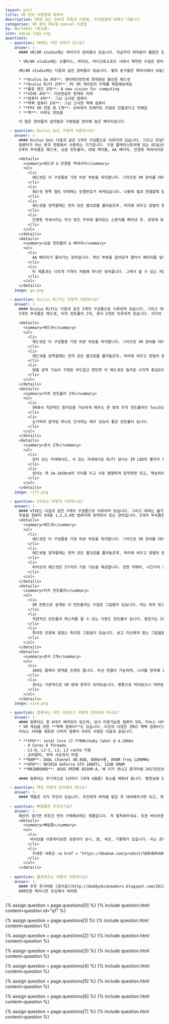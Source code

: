 ```yaml
---
layout: post
title: VR 장비 사용법에 대하여
description: VR에 있는 장비의 목록과 사용법, 주의할점에 대해서 다룹니다.
categories: VR 장비 매뉴얼 manual 사용법
by: Worldedi (황선홍)
icon: equip-logo.svg
questions:
  - question: VR에는 어떤 장비가 있나요?
    answer: |-
      #### VR/AR studio에는 여러가지 장비들이 있습니다. 지금까지 여러분이 몰랐던 장비들에 대해 알아갑시다.

      * VR/AR studio에는 오큘러스, 바이브, 마이크로소프트 사에서 제작한 수많은 장비들이 있습니다.

      VR/AR studio에는 다음과 같은 장비들이 있습니다. 옆의 문구들은 제작사에서 내놓은 제품의 수식 문구입니다.

      * **Oculus Go 8대**: 엔터테인먼트에 최적화된 올인원 헤드셋
      * **Oculus Rift 2대**: PC VR 게이밍의 미래를 체험해보세요 
      * **홀로 렌즈 1대**: A new vision for computing
      * **VIVE 4대**: 가상현실의 현재와 미래
      * **컴퓨터 4대**: 그냥 고사양 컴퓨터
      * **백팩 컴퓨터 1대**: 그냥 고사양 백팩 컴퓨터
      * **FPS VR 전용 총 1개**: 오버워치 트래커도 이걸로 만들었다고 전해짐 
      * **책**: 아무도 안읽음 

      이 많은 장비들의 설치법과 구동법을 정리해 놓은 페이지입니다.

  - question: Oculus Go는 어떻게 사용하나요?
    answer: |-
      #### Oculus Go는 다음과 같은 5개의 구성품으로 이루어져 있습니다. 그리고 유일하게 AG에 한해서 무제한 대여가 가능합니다.
      컴퓨터가 아닌 폰과 연동해서 사용하는 기기입니다. 구글 플레이스토어에 있는 OCULUS 앱을 설치하여고 구동하여, 다음에 나오는 지시를 따르시면 됩니다.
      5개의 부속품은 헤드셋, 싱글 컨트롤러, USB 케이블, AA 배터리, 안경용 액세서리로 이루어져 있습니다. 각각의 항목들을 열어서 부가적인 내용을 확인하세요

      <details>
        <summary>헤드셋 & 안경용 액세서리</summary>
        <ul>
          <li>
            헤드셋은 이 구성품중 가장 비싼 부분을 차지합니다. 그러므로 VR 장비를 대여해줄 일이 있을때, 꼭 문제가 있지는 않은지 렌즈에 금이 가지는 않았는지 확인해야합니다. 
          </li>
          <li>
            헤드셋 왼쪽 벨트 아래에는 모델번호가 써져있습니다. 나중에 앱과 연결할때 필요한 정보니 꼭 확인해주세요. 또한 전원버튼과 볼륨 아래버튼을 동시에 누르면 관리자모드로 접속이 가능합니다. 
          </li>
          <li>
            헤드셋을 장착할때는 먼저 모든 밸크로를 풀어놓은후, 머리에 씌우고 양옆의 밸크로를 사이즈에 맞게 붙이고, 위의 밸크로를 붙이면 완벽히 장착할 수 있습니다.
          </li>
          <li>
            안경용 악세사리는 우선 렌즈 주위에 붙어있는 스폰지를 뗴어낸 후, 모양에 맞게 장착을 하고, 다시 스폰지를 적절히 끼워넣으면 장착할 수 있습니다. 안경을 착용하고도 VR 장비를 쉽게 낄 수 있도록 해주는 좋은 장비로, 안경을 착용하는 친구들은 애용하시면 됩니다.
          </li>
        </ul>
      </details>
      <details>
        <summary>싱글 컨트롤러 & 배터리</summary>
        <ul>
          <li>
            AA 배터리가 들어가는 장비입니다. 하단 부분을 잡아당겨 열어서 배터리를 넣어 장착하세요. 
          </li>
          <li>
            타 제품과는 다르게 가격이 저렴해 하나만 넣어줍니다. 그래서 할 수 있는 게임이 굉장히 제한적입니다.
          </li>
        </ul>
      </details>
    image: go.png 

  - question: Oculus Rift는 어떻게 사용하나요?
    answer: |-
      #### Oculus Rift는 다음과 같은 3개의 구성품으로 이루어져 있습니다. 그리고 대여는 불가능합니다. [리프트 설치법](http://dpg.danawa.com/news/view?boardSeq=66&listSeq=3408652&past=Y)
      5개의 부속품은 헤드셋, 터치 컨트롤러 2개, 센서 2개로 이루어져 있습니다. 각각의 항목들을 열어서 부가적인 내용을 확인하세요
      
      <details>
        <summary>헤드셋</summary>
        <ul>
          <li>
            헤드셋은 이 구성품중 가장 비싼 부분을 차지합니다. 그러므로 VR 장비를 대여해줄 일이 있을때, 꼭 문제가 있지는 않은지 렌즈에 금이 가지는 않았는지 확인해야합니다. 
          </li>
          <li>
            헤드셋을 장착할때는 먼저 모든 밸크로를 풀어놓은후, 머리에 씌우고 양옆의 밸크로를 사이즈에 맞게 붙이고, 위의 밸크로를 붙이면 완벽히 장착할 수 있습니다.
          </li>
          <li>
            맞춤 광학 기능이 구현된 부드럽고 편안한 이 헤드셋은 놀라운 시각적 충실도와 넓은 시야를 제공합니다.
          </li>
        </ul>
      </details>
      <details>
        <summary>터치 컨트롤러 2개</summary>
        <ul>
          <li>
            VR에서 직관적인 움직임을 가능하게 해주는 한 쌍의 추적 컨트롤러인 Touch는 가상 현실에서 실제 손을 움직이는 것 같은 자연스러운 느낌을 제공합니다.
          </li>
          <li>
            손가락의 움직임 하나도 인식하는 매우 성능이 좋은 컨트롤러 입니다.
          </li>
        </ul>
      </details>
      <details>
        <summary>센서 2개</summary>
        <ul>
          <li>
            앉아 있는 자세에서도, 서 있는 자세에서도 Rift 센서는 IR LED의 별자리 추적 시스템을 통해 사용자의 움직임을 VR에 정확하게 반영합니다.
          </li>
          <li>
            센서는 약 1m-1m50cm의 거리를 두고 서로 평행하게 장착하면 되고, 책상위에 위치하도록 하면 됩니다. 
          </li>
        </ul>
      </details>
    image: rift.png 

  - question: VIVE는 어떻게 사용하나요?
    answer: |-
      #### VIVE는 다음과 같은 3개의 구성품으로 이루어져 있습니다. 그리고 대여는 불가능합니다. [바이브 설치법](https://gall.dcinside.com/mgallery/board/view/?id=vr_games_xuq&no=5860)
      후술할 컴퓨터 5대중 1,2,3,4번 컴퓨터에 장착되어 있는 장비입니다. 5개의 부속품은 헤드셋, 터치 컨트롤러 2개, 센서 2개로 이루어져 있습니다. 각각의 항목들을 열어서 부가적인 내용을 확인하세요. 
      <details>
        <summary>헤드셋</summary>
        <ul>
          <li>
            헤드셋은 이 구성품중 가장 비싼 부분을 차지합니다. 그러므로 VR 장비를 대여해줄 일이 있을때, 꼭 문제가 있지는 않은지 렌즈에 금이 가지는 않았는지 확인해야합니다. 
          </li>
          <li>
            헤드셋을 장착할때는 먼저 모든 밸크로를 풀어놓은후, 머리에 씌우고 양옆의 밸크로를 사이즈에 맞게 붙이고, 위의 밸크로를 붙이면 완벽히 장착할 수 있습니다.
          </li>
          <li>
            바이브의 헤드셋은 3가지의 기본 기능을 제공합니다. 전면 카메라, 시간거리 조정장치, 안경착용 사용가능이 있으니, 떨어뜨리지 말고 잘 사용하세요.
          </li>
        </ul>
      </details>
      <details>
        <summary>터치 컨트롤러</summary>
        <ul>
          <li>
            VR 전용으로 설계된 이 컨트롤러는 수많은 그립법이 있습니다. 이는 위의 링크에서 확인해 보실수 있습니다.
          </li>
          <li>
            직관적인 컨트롤과 제스처를 할 수 있는 다용도 컨트롤러 입니다. 충전기는 5핀을 사용합니다.
          </li>
          <li>
            특이한 모양에 걸맞는 특이한 그립법이 있습니다. 보고 자신에게 맞는 그립법을 사용하세요.<a href = "https://twitter.com/tipatat/status/1145787428738760705">바이브 그립법</a>
          </li>
        </ul>
      </details>
      <details>
        <summary>센서 2개</summary>
        <ul>
          <li>
            360도 플레이 영역을 트래킹 합니다. 무선 연결이 가능하며, 나사를 장착해 높은곳으로 올릴수도 있습니다.
          </li>
          <li>
            센서는 기본적으로 VR 방에 장착이 되어있습니다. 병풍으로 막아놨으니 대부분은 안 건드리겠지만, 혹시 건드린다면 다시 <a href = "https://gall.dcinside.com/mgallery/board/view/?id=vr_games_xuq&no=5860">웹사이트</a>를 보고 설정하세요.
          </li>
        </ul>
      </details>
    image: vive.png 

  - question: 컴퓨터는 어떤 사양이고 어떻게 관리해야 하나요?
    answer: |-
      #### 컴퓨터는 총 6대가 배치되어 있으며, 상시 이용가능한 컴퓨터 5대, 리눅스 서버용 컴퓨터 1대로 이루어져 있습니다. 0-4까지의 숫자가 각각의 컴퓨터에 부여되어 있으며, 방의 출입문으로 부터 가장 멀리있는 컴퓨터가 0번이고 그로부터 가까워지는 순서대로 번호가 책정되어 있습니다. 
      * VR 게임을 위한 **백팩 컴퓨터**도 있습니다. 이것의 사양은 [MSI 백팩 컴퓨터](https://smartstore.naver.com/e2-mall/products/4724707092?NaPm=ct%3Dk6q65qiu%7Cci%3Dshopn%7Ctr%3Ddana%7Chk%3Dd136b0c1dd5967fc5b5319168c0869fd624ab03e)에서 찾아보실 수 있습니다.
      리눅스 서버를 제외한 나머지 컴퓨터 5대의 사양은 다음과 같습니다.
      
      * **CPU**: intel Core i7-7700k(kaby lake) @ 4.20GHz
        - 4 Cores 8 Threads
        - L1-D, L1-I, L2, L3 cache 지원
        - 오버클럭, 뚜따 시도하지 마셈
      * **RAM**: DUAL Channel 48.0GB, DDR4사용, DRAM freq 1200MHz
      * **GPU**: NVIDIA GeForce GTX 1080Ti, 12GB VRAM
      * **MAINBOARD**: ASUS PRIME B250M-A, 왜 이거 썻냐고 묻지마셈 2017년도에는 이게 최고였음
      
      #### 컴퓨터는 주기적으로 1년마다 (대개 4월쯤) 청소를 해줘야 됩니다. 행정실에 장비 요청란에 컴퓨터 청소를 위한 스프레이와 여러 장비들을 작성해서 보내시면 됩니다. 리눅스 서버컴퓨터의 관리는 [리눅스 문서](https://skku-vrar.github.io/guide/)를 찾아가시면 됩니다. 또한 NAS 서버 또한 구동중입니다. [NAS 문서](https://skku-vrar.github.io/guide/)에서 자세한 사용법을 확인할 수 있습니다.

  - question: 책은 어떻게 관리해야 하나요?
    answer: |-
      #### 책들은 각각 주인이 있습니다. 주인에게 허락을 맡은 후 대여해주시면 되고, 최대 대여 기간 또한 주인이 설정합니다.
  
  - question: 빠밤폼은 무엇인가요?
    answer: |-
      예산이 생기면 무조건 먼저 구매해야하는 제품입니다. 꼭 필독해주세요. 또한 바이브용이여도 조금만 자르면 리프트에서도 사용이 가능하니 넉넉하게 구매를 하는 것이 좋습니다.
      <details>
        <summary>빠밤폼</summary>
        <ul>
          <li>
           바이브를 이용하다보면 공용이다 보니, 땀, 세균, 기름때가 있습니다. 이는 흔히 빠밤폼이라고 불리는 제품을 통해서 해결이 가능합니다.
          </li>
          <li>
            자세한 내용은 <a href = "https://bbabam.com/product/%EB%B9%A0%EB%B0%A4-htc-vive-%EB%B0%94%EC%9D%B4%EB%B8%8C-%EC%95%88%EB%A9%B4%EB%B3%B4%ED%98%B8%EC%BF%A0%EC%85%98-%EB%B9%A0%EB%B0%A4%ED%8F%BC/53/category/43/display/1/">이 사이트</a>에서 보실 수 있습니다. 
          </li>
        </ul>
      </details>  
  
  - question: 홀로렌즈는 어떻게 사용하나요?
    answer: |-
      #### 추후 추가바람 [정리글](http://daddynkidsmakers.blogspot.com/2017/06/blog-post_7.html)
      600만원 짜리니깐 조심해서 써야됨
---
```


{% assign question = page.questions[0] %}
{% include question.html content=question id="q1" %}

{% assign question = page.questions[1] %}
{% include question.html content=question %}

{% assign question = page.questions[2] %}
{% include question.html content=question %}

{% assign question = page.questions[3] %}
{% include question.html content=question %}

{% assign question = page.questions[4] %}
{% include question.html content=question %}

{% assign question = page.questions[5] %}
{% include question.html content=question %}

{% assign question = page.questions[6] %}
{% include question.html content=question %}

{% assign question = page.questions[7] %}
{% include question.html content=question %}
